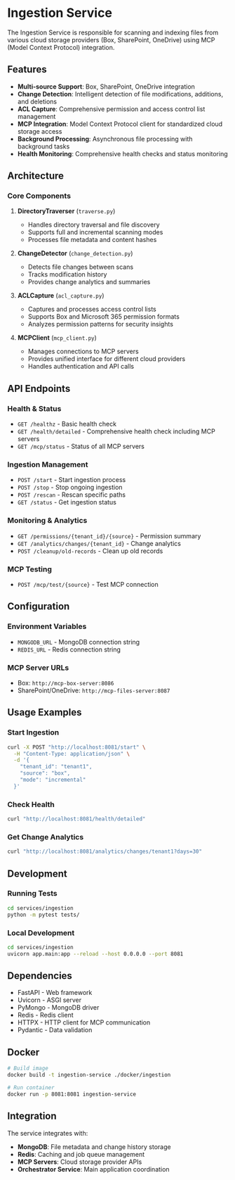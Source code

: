 # Ingestion Service

The Ingestion Service is responsible for scanning and indexing files from various cloud storage providers (Box, SharePoint, OneDrive) using MCP (Model Context Protocol) integration.

## Features

- **Multi-source Support**: Box, SharePoint, OneDrive integration
- **Change Detection**: Intelligent detection of file modifications, additions, and deletions
- **ACL Capture**: Comprehensive permission and access control list management
- **MCP Integration**: Model Context Protocol client for standardized cloud storage access
- **Background Processing**: Asynchronous file processing with background tasks
- **Health Monitoring**: Comprehensive health checks and status monitoring

## Architecture

### Core Components

1. **DirectoryTraverser** (`traverse.py`)
   - Handles directory traversal and file discovery
   - Supports full and incremental scanning modes
   - Processes file metadata and content hashes

2. **ChangeDetector** (`change_detection.py`)
   - Detects file changes between scans
   - Tracks modification history
   - Provides change analytics and summaries

3. **ACLCapture** (`acl_capture.py`)
   - Captures and processes access control lists
   - Supports Box and Microsoft 365 permission formats
   - Analyzes permission patterns for security insights

4. **MCPClient** (`mcp_client.py`)
   - Manages connections to MCP servers
   - Provides unified interface for different cloud providers
   - Handles authentication and API calls

## API Endpoints

### Health & Status
- `GET /healthz` - Basic health check
- `GET /health/detailed` - Comprehensive health check including MCP servers
- `GET /mcp/status` - Status of all MCP servers

### Ingestion Management
- `POST /start` - Start ingestion process
- `POST /stop` - Stop ongoing ingestion
- `POST /rescan` - Rescan specific paths
- `GET /status` - Get ingestion status

### Monitoring & Analytics
- `GET /permissions/{tenant_id}/{source}` - Permission summary
- `GET /analytics/changes/{tenant_id}` - Change analytics
- `POST /cleanup/old-records` - Clean up old records

### MCP Testing
- `POST /mcp/test/{source}` - Test MCP connection

## Configuration

### Environment Variables
- `MONGODB_URL` - MongoDB connection string
- `REDIS_URL` - Redis connection string

### MCP Server URLs
- Box: `http://mcp-box-server:8086`
- SharePoint/OneDrive: `http://mcp-files-server:8087`

## Usage Examples

### Start Ingestion
```bash
curl -X POST "http://localhost:8081/start" \
  -H "Content-Type: application/json" \
  -d '{
    "tenant_id": "tenant1",
    "source": "box",
    "mode": "incremental"
  }'
```

### Check Health
```bash
curl "http://localhost:8081/health/detailed"
```

### Get Change Analytics
```bash
curl "http://localhost:8081/analytics/changes/tenant1?days=30"
```

## Development

### Running Tests
```bash
cd services/ingestion
python -m pytest tests/
```

### Local Development
```bash
cd services/ingestion
uvicorn app.main:app --reload --host 0.0.0.0 --port 8081
```

## Dependencies

- FastAPI - Web framework
- Uvicorn - ASGI server
- PyMongo - MongoDB driver
- Redis - Redis client
- HTTPX - HTTP client for MCP communication
- Pydantic - Data validation

## Docker

```bash
# Build image
docker build -t ingestion-service ./docker/ingestion

# Run container
docker run -p 8081:8081 ingestion-service
```

## Integration

The service integrates with:
- **MongoDB**: File metadata and change history storage
- **Redis**: Caching and job queue management
- **MCP Servers**: Cloud storage provider APIs
- **Orchestrator Service**: Main application coordination
